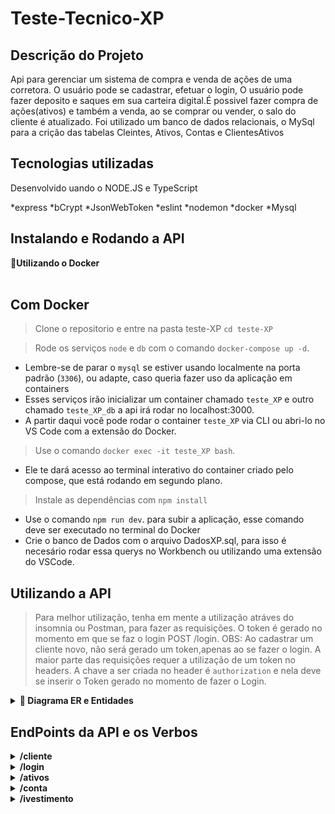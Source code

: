 # Teste-Tecnico-XP

## Descrição do Projeto
<p align="left">Api para gerenciar um sistema de compra e venda de ações de uma corretora. O usuário pode se cadastrar, efetuar o login,
O usuário pode fazer deposito e saques em sua carteira digital.É possivel fazer compra de ações(ativos) e também a venda, ao se comprar ou vender, o salo do cliente é atualizado. Foi utilizado um banco de dados relacionais, o MySql para a crição das tabelas Cleintes, Ativos, Contas e ClientesAtivos</p>

## Tecnologias utilizadas
<p align="left">Desenvolvido uando o NODE.JS e TypeScript</p>

*express
*bCrypt
*JsonWebToken
*eslint
*nodemon
*docker
*Mysql

## Instalando e Rodando a API
  <summary><strong>🐳Utilizando o Docker</strong></summary><br />
  
  ## Com Docker
 >Clone o repositorio e entre na pasta teste-XP  `cd teste-XP`

  > Rode os serviços `node` e `db` com o comando `docker-compose up -d`.
  - Lembre-se de parar o `mysql` se estiver usando localmente na porta padrão (`3306`), ou adapte, caso queria fazer uso da aplicação em containers
  - Esses serviços irão inicializar um container chamado `teste_XP` e outro chamado `teste_XP_db` a api irá rodar no localhost:3000.
  - A partir daqui você pode rodar o container `teste_XP` via CLI ou abri-lo no VS Code com a extensão do Docker.

  > Use o comando `docker exec -it teste_XP bash`.
  - Ele te dará acesso ao terminal interativo do container criado pelo compose, que está rodando em segundo plano.

  > Instale as dependências com `npm install` 
  - Use o comando `npm run dev`. para subir a aplicação, esse comando deve ser executado no terminal do Docker
  - Crie o banco de Dados com o arquivo DadosXP.sql, para isso é necesário rodar essa querys no Workbench ou utilizando uma extensão do VSCode.

## Utilizando a API
> Para melhor utilização, tenha em mente a utilização atráves do insomnia ou Postman, para fazer as requisições.
> O token é gerado no momento em que se faz o login POST /login. OBS: Ao cadastrar um cliente novo, não será gerado um token,apenas ao se fazer o login.
> A maior parte das requisições requer a utilização de um token no headers. A chave a ser criada no header é `authorization` e nela deve se inserir o Token gerado no momento de fazer o Login.


<details>
  <summary  id="diagrama"><strong>🎲 Diagrama ER e Entidades</strong></summary>

  #### Diagrama de Entidade-Relacionamento

  Contrução das tabelas e seus relacionamentos para desenvolvimento desse projeto:

  ![DER](./Modelagem.png)
</details>

## EndPoints da API e os Verbos


<details>
  <summary  id="diagrama"><strong>/cliente</strong></summary>

  #### POST  /cliente
  Adiciona um Cliente na tabela de clientes e também insere uma conta na tabela de Contas, salva a senha criptografada no banco de dados (bCrypt)
  
  Body a ser enviado na requisição
  ```
  {
    "nameCliente": "Fernando Ribeiro",
    "emailCliente": "fernando@outlook.com",
    "passwordCliente": "123456",
    "contaCliente": 78910
  }
  ```
  > Middleware de Verificação: verifica os dados enviados na requisição, e retorna mensagem caso não atedam aos critérios abaixo
	
> nameCliente :
* não pode  ser nulo ou undefined
* deve ser string
* dever ter pelo menos 8 caracteres

> contaCliente : 
* não pode  ser nulo ou undefined
* deve ser um numero
* não deve existir no banco de dados 
> emailCliente :
* não pode  ser nulo ou undefined
* deve ser uma string
* deve passar pelo formato regex @ e .com

> passwordCliente : 
* não pode  ser nulo ou undefined
* deve ser uma string
* deve ter pelo menos 6 caracteres 
> O retorno será algo do tipo :
  ```[
	{
		"codCliente": 4,
		"nameCliente": "Fernado Ribeiro",
		"emailCliente": "fernando@outlook.com",
		"contaCliente": 78910
	}
]
  ```
  Caso o usuário já tenha uma conta cadastrada, o retorno será do tipo:
  ```
 {
	"message": "A \"contaCliente\" 78910 already exists"
 }
  ```
</details>


<details>
  <summary  id="diagrama"><strong>/login</strong></summary>

  #### POST  /login
  Efetua o login de usuário, gerando um token de autenticação, a comparação de senha é feita com a biblioteca bcrypt
  
  Body a ser enviado na requisição
  ```
  {
    "contaCliente": 78910
    "passwordCliente": "123456",
    
  }
  ```
  > Middleware de Verificação: verifica os dados enviados na requisição, e retorna mensagem caso não atedam aos critérios abaixo
	

> contaCliente : 
* não pode  ser nulo ou undefined
* deve ser um numero
* caso não exista no banco de dados

> passwordCliente : 
* não pode  ser nulo ou undefined
* deve ser uma string
* deve ter pelo menos 6 caracteres 

> Verifica se a conta inserida está cadastrada, caso não esteja cadastrada, retorna a mensagem
```
 {
	"mesage": "A \"contaCliente\" ${contaCliente} was not found"
 }
 ```

> Caso a senha inserida esteja incorreta: 
  ```
  {
	  "message": "Invalid password"
  }
  ```
> Caso a senha inserida esteja correta, retorna o token :
  ```
  {
	"token": "eyJhbGciOiJIUzI1NiIsInR5cCI6IkpXVCJ9.eyJjb2RDbGllbnRlIjo0LCJuYW1lQ2xpZW50ZSI6IkZlcm5hZG8gUmliZWlybyIsImVtYWlsQ2xpZW50ZSI6ImZlcm5hbmRvQG91dGxvb2suY29tIiwiY29udGFDbGllbnRlIjo3ODkxMCwiaWF0IjoxNjU4NDM2MTAzLCJleHAiOjE2NTg0Mzk3MDN9.LnuD6VEAa3gSHopjUbW0HuUAYp1WR_wZz_WPW2Po1rc"
  }
  ```
#### Obs: esse token deve ser usado nas requisições de saque, depósito, compra e venda de ativos e quando se desejar retornar os ativos de cada cliente. 
</details>

<details>
  <summary  id="diagrama"><strong>/ativos</strong></summary>

  #### GET /ativo
  Busca todos os ativos disponivéis na tabela Ativo para serem comercializadas retorno do tipo:

  ```
    [
      {
        "codAtivo": 1,
        "nameAtivo": "QUAT",
        "qtdeAtivo": 1000,
        "valor": "10.00"
      },
      {
        "codAtivo": 2,
        "nameAtivo": "Gol",
        "qtdeAtivo": 2000,
        "valor": "20.00"
      },
      {
        "codAtivo": 3,
        "nameAtivo": "Armac",
        "qtdeAtivo": 3000,
        "valor": "30.00"
      },
      {
        "codAtivo": 4,
        "nameAtivo": "Azul",
        "qtdeAtivo": 4000,
        "valor": "40.00"
      }
    ]
  ```
  #### GET  /ativo:id
  Busca o ativo correspondente ao id passado na rota
  ```
  [
    {
      "codAtivo": 1,
      "nameAtivo": "QUAT",
      "qtdeAtivo": 1000,
      "valor": "10.00"
    }
  ]

```
  Caso o id não correponda a nenhum produto retorna a mensagem:
  ```
  {
    "message": "O id ${codAtivo} was not found"
  }

  ```
  #### GET no endpoint /ativo/cliente:id
  Nesse caso, necessita de uim token de autenticação do cliente referente ao id
  Retorna todos os ativos que pertencem ao cliente do id enviado, essa rota precisa de um token, deve ser inserir o mesmo nas rotas

   ```
    [
    {
      "codCliente": 1,
      "codAtivo": 1,
      "nameAtivo": "QUAT",
      "qtdeClienteAtivo": 10,
      "valor": "10.00"
    },
    {
      "codCliente": 1,
      "codAtivo": 2,
      "nameAtivo": "Gol",
      "qtdeClienteAtivo": 20,
      "valor": "20.00"
    },
    {
      "codCliente": 1,
      "codAtivo": 3,
      "nameAtivo": "Armac",
      "qtdeClienteAtivo": 5,
      "valor": "30.00"
    },
    {
      "codCliente": 1,
      "codAtivo": 4,
      "nameAtivo": "Azul",
      "qtdeClienteAtivo": 2,
      "valor": "40.00"
    }
  ]

  ```
  Caso o cliente não tenha ativos comprados retorna a mensagem
  ```
  {
	  "message": "O id 4 was not found with any assets"
  }
  ```
  </details>

  <details>
  <summary  id="diagrama"><strong>/conta</strong></summary>

  #### PUT /conta/deposito

  Body a ser enviado na requisição
  ```
  {
  "codCliente":  4
  "valor":  10000 
  }

  ```
  > Middleware de Verificação: verifica os dados enviados na requisição, e retorna mensagem caso não atedam aos critérios abaixo

  > codCliente: 
  * não pode  ser nulo ou undefined
  * deve ser um numero

  > valor:
  * não pode  ser nulo ou undefined
  * deve ser um numero
  * deve ser maior que 0

  Se o cod do cliente enviado não estiver cadastrado retorna:
  ```
  {
    "message": "O id ${codCliente} was not found"
  }
  
  ```
  Se tudo der certo apresenta o retorno do saldo do Cliente

  ```
  {
    "codCliente":  4
    "valor":  10000 
  }
  ```
  #### PUT /conta/saque

  Body a ser enviado na requisição
  ```
  {
  "codCliente":  4
  "valor":  10000 
  }

  ```
  > Middleware de Verificação: verifica os dados enviados na requisição, e retorna mensagem caso não atedam aos critérios abaixo

  > codCliente: 
  * não pode  ser nulo ou undefined
  * deve ser um numero

  > valor:
  * não pode  ser nulo ou undefined
  * deve ser um numero
  * deve ser maior que 0

  Se o cod do cliente enviado não estiver cadastrado retorna a mensagem:
  ```
  {
    "message": "O id ${codCliente} was not found"
  }
  
  ```
  Se o valor a ser sacado for maior que o saldo disponível retorna a mensagem:
  ```
  {
	"message": "Insufficient Funds"
  }
  ```
  Se tudo der certo apresenta o retorno do saldo do Cliente
  ```
  {
    "codCliente":  4
    "valor":  0 
  }
  ```
  </details>

  <details>
    <summary  id="diagrama"><strong>/ivestimento</strong></summary>
    #### POST /investimento/comprar

      Body a ser enviado na requisição

      ```
        {
        "codCliente": 1,
        "codAtivo": 4,
        "qtdeAtivo": 100
        }

      ```
  > Middleware de Verificação: verifica os dados enviados na requisição, e retorna mensagem caso não atedam aos critérios abaixo

  > codCliente: 
  * não pode  ser nulo ou undefined
  * deve ser um numero

  > valor:
  * não pode  ser nulo ou undefined
  * deve ser um numero
  * deve ser maior que 0

  > codCliente: 
  * não pode  ser nulo ou undefined
  * deve ser um numero
  Quando a qtdeAtivo a ser comprada  é igual a quantidade disponível da corretora, ou maior, a operação não é realizada, retornando uma mensagem:
  ```
  {
	"message": "\"qtdeAtivo\" ${qtdeAtivo} is invalid to buy"
  }
  ```
  Quando valor da operação a ser realizada não pode ser  paga pelo saldo do usuário,
  nesse caso a relação, (qtdeAtivos X valor unitário) < saldo do usuário
  ```
  {
	"message": "Insufficient Funds"
  }
  ```
  Quando a operação é realizada, as seguintes tabelas são atualizadas e respsota volta com [{}]
  Atualiza o saldo na tabelas de Contas [saldo = saldo Anterior -  (qtdeAtivos X valor unitário)] 
  Atualiza  a qtdeAtivos na Tabela ClientesAtivos   qtdeClienteAtivos = qtdeAnterior + qtdeComprada
  Atualiza a qtdeAtivo na Tabela de Ativos  qtdeAtivos =  qtdeAtivosAnterior – qtdeComprada

  ```
  [
	{}
  ]
  ```
  #### POST /investimento/vender
  Body a ser enviado na requisição

  ```
  {
    "codCliente": 1,
    "codAtivo": 4,
    "qtdeAtivo": 100
  }
  ```

  > Middleware de Verificação: verifica os dados enviados na requisição, e retorna mensagem caso não atedam aos critérios abaixo

  > codCliente: 
  * não pode  ser nulo ou undefined
  * deve ser um numero

  > valor:
  * não pode  ser nulo ou undefined
  * deve ser um numero
  * deve ser maior que 0

  > codCliente: 
  * não pode  ser nulo ou undefined
  * deve ser um numero

  Quando qtdeAtivo a ser vendida é maior que a quantidade que o usuário possui, retorna a mensagem:

  ```
  {
	"message": "\"qtdeAtivo\" #{qtdeAtivos} is invalid for sell"
  }
  ```
  Quando o cliente deseja vender um ativo que ele não possui, retorna a mensagem:
  
  ```
  {
	"message": "O id of client 4 or id of asset was not found"
  }
  ```
  Quando a operação é realizada as seguintes tabelas são atualizadas e respsota volta com [{}]
  Atualiza o saldo na tabelas de Contas, saldo do cliente [saldo = saldo Anterior +  (qtdeAtivosVendidos X valor unitário)] 
  Atualiza  a qtdeAtivos na Tabela ClientesAtivos, ou exclui, caso o cliente venda todos os seus ativos
  Atualiza a qtdeAtivo na Tabela de Ativos qtdeAtivos =  qtdeAtivosAnterior + qtdeVendida
  </details>